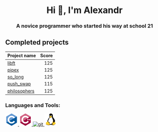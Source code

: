 <h1 align="center">Hi 👋, I'm Alexandr</h1>
<h3 align="center">A novice programmer who started his way at school 21</h3>

## Сompleted projects

Project name | Score
:------------|-------:
[libft](https://github.com/eregin/libft) | 125
[pipex](https://github.com/eregin/pipex) | 125
[so_long](https://github.com/eregin/so_long) | 125
[push_swap](https://github.com/eregin/push_swap) | 115
[philosophers](https://github.com/eregin/philosophers) | 125

<p align="left">
</p>

<h3 align="left">Languages and Tools:</h3>
<p align="left"> <a href="https://www.cprogramming.com/" target="_blank" rel="noreferrer"> <img src="https://raw.githubusercontent.com/devicons/devicon/master/icons/c/c-original.svg" alt="c" width="40" height="40"/> </a> <a href="https://www.w3schools.com/cpp/" target="_blank" rel="noreferrer"> <img src="https://raw.githubusercontent.com/devicons/devicon/master/icons/cplusplus/cplusplus-original.svg" alt="cplusplus" width="40" height="40"/> </a> <a href="https://git-scm.com/" target="_blank" rel="noreferrer"> <img src="https://www.vectorlogo.zone/logos/git-scm/git-scm-icon.svg" alt="git" width="40" height="40"/> </a> <a href="https://www.linux.org/" target="_blank" rel="noreferrer"> <img src="https://raw.githubusercontent.com/devicons/devicon/master/icons/linux/linux-original.svg" alt="linux" width="40" height="40"/> </a> </p>